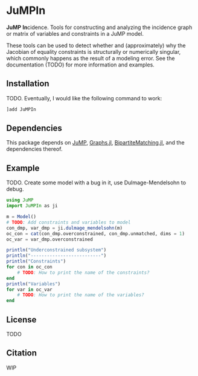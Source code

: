 # JuMPIn
**JuMP** **In**cidence. Tools for constructing and analyzing the
incidence graph or matrix of variables and constraints in a JuMP model.

These tools can be used to detect whether and (approximately) why the
Jacobian of equality constraints is structurally or numerically singular,
which commonly happens as the result of a modeling error.
See the documentation (TODO) for more information and examples.

## Installation
TODO. Eventually, I would like the following command to work:
```julia
]add JuMPIn
```

## Dependencies
This package depends on
[JuMP](https://github.com/jump-dev/jump.jl),
[Graphs.jl](https://github.com/JuliaGraphs/Graphs.jl),
[BipartiteMatching.jl](https://github.com/IsaacRudich/BipartiteMatching.jl),
and the dependencies thereof.

## Example
TODO. Create some model with a bug in it, use Dulmage-Mendelsohn to debug.
```julia
using JuMP
import JuMPIn as ji

m = Model()
# TODO: Add constraints and variables to model
con_dmp, var_dmp = ji.dulmage_mendelsohn(m)
oc_con = cat(con_dmp.overconstrained, con_dmp.unmatched, dims = 1)
oc_var = var_dmp.overconstrained

println("Underconstrained subsystem")
println("--------------------------")
println("Constraints")
for con in oc_con
    # TODO: How to print the name of the constraints?
end
println("Variables")
for var in oc_var
    # TODO: How to print the name of the variables?
end
```

## License
TODO

## Citation
WIP
